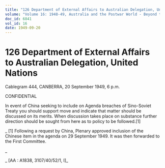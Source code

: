 ```yaml
---
title: "126 Department of External Affairs to Australian Delegation, United Nations"
volume: "Volume 16: 1948-49, Australia and the Postwar World - Beyond the Region"
doc_id: 6841
vol_id: 16
date: 1949-09-20
---
```


# 126 Department of External Affairs to Australian Delegation, United Nations

Cablegram 444, CANBERRA, 20 September 1949, 6 p.m.

CONFIDENTIAL

In event of China seeking to include on Agenda breaches of Sino-Soviet Treaty you should support move and indicate that matter should be discussed on its merits. When discussion takes place on substance further direction should be sought from here as to policy to be followed.[1]

_ [1] Following a request by China, Plenary approved inclusion of the Chinese item in the agenda on 29 September 1949. It was then forwarded to the First Committee.

_

_ [AA : A1838, 3107/40/52/1, I]_
